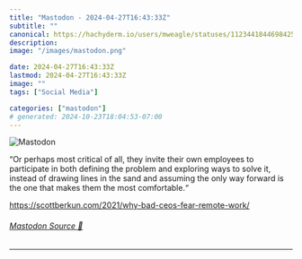 ```yaml
---
title: "Mastodon - 2024-04-27T16:43:33Z"
subtitle: ""
canonical: https://hachyderm.io/users/mweagle/statuses/112344184469842530
description:
image: "/images/mastodon.png"

date: 2024-04-27T16:43:33Z
lastmod: 2024-04-27T16:43:33Z
image: ""
tags: ["Social Media"]

categories: ["mastodon"]
# generated: 2024-10-23T18:04:53-07:00
---
```

![Mastodon](/images/mastodon.png)

<p>“Or perhaps most critical of all, they invite their own employees to participate in both defining the problem and exploring ways to solve it, instead of drawing lines in the sand and assuming the only way forward is the one that makes them the most comfortable.“</p><p><a href="https://scottberkun.com/2021/why-bad-ceos-fear-remote-work/" target="_blank" rel="nofollow noopener noreferrer" translate="no"><span class="invisible">https://</span><span class="ellipsis">scottberkun.com/2021/why-bad-c</span><span class="invisible">eos-fear-remote-work/</span></a></p>


###### [Mastodon Source 🐘](https://hachyderm.io/@mweagle/112344184469842530)

___

